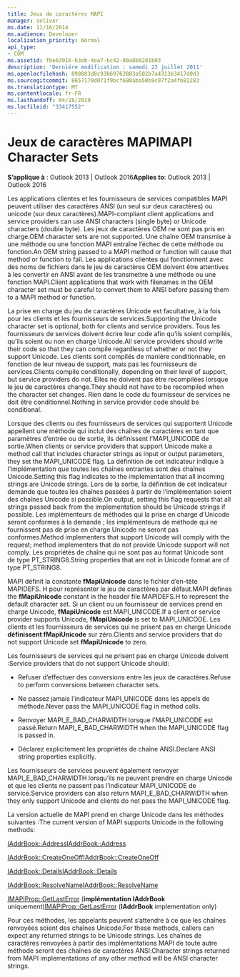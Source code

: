 ```yaml
---
title: Jeux de caractères MAPI
manager: soliver
ms.date: 11/16/2014
ms.audience: Developer
localization_priority: Normal
api_type:
- COM
ms.assetid: fbe63916-b3eb-4ea7-bc42-80a8b0281b03
description: 'Derniére modification : samedi 23 juillet 2011'
ms.openlocfilehash: 898883d8c93b69762883a502b7a4313b3417d0d3
ms.sourcegitcommit: 8657170d071f9bcf680aba50b9c07f2a4fb82283
ms.translationtype: MT
ms.contentlocale: fr-FR
ms.lasthandoff: 04/28/2019
ms.locfileid: "33417552"
---
```

# <a name="mapi-character-sets"></a><span data-ttu-id="853e5-103">Jeux de caractères MAPI</span><span class="sxs-lookup"><span data-stu-id="853e5-103">MAPI Character Sets</span></span>

  
  
<span data-ttu-id="853e5-104">**S’applique à** : Outlook 2013 | Outlook 2016</span><span class="sxs-lookup"><span data-stu-id="853e5-104">**Applies to**: Outlook 2013 | Outlook 2016</span></span> 
  
<span data-ttu-id="853e5-105">Les applications clientes et les fournisseurs de services compatibles MAPI peuvent utiliser des caractères ANSI (un seul sur deux caractères) ou unicode (sur deux caractères).</span><span class="sxs-lookup"><span data-stu-id="853e5-105">MAPI-compliant client applications and service providers can use ANSI characters (single byte) or Unicode characters (double byte).</span></span> <span data-ttu-id="853e5-106">Les jeux de caractères OEM ne sont pas pris en charge.</span><span class="sxs-lookup"><span data-stu-id="853e5-106">OEM character sets are not supported.</span></span> <span data-ttu-id="853e5-107">Une chaîne OEM transmise à une méthode ou une fonction MAPI entraîne l’échec de cette méthode ou fonction.</span><span class="sxs-lookup"><span data-stu-id="853e5-107">An OEM string passed to a MAPI method or function will cause that method or function to fail.</span></span> <span data-ttu-id="853e5-108">Les applications clientes qui fonctionnent avec des noms de fichiers dans le jeu de caractères OEM doivent être attentives à les convertir en ANSI avant de les transmettre à une méthode ou une fonction MAPI.</span><span class="sxs-lookup"><span data-stu-id="853e5-108">Client applications that work with filenames in the OEM character set must be careful to convert them to ANSI before passing them to a MAPI method or function.</span></span>
  
<span data-ttu-id="853e5-109">La prise en charge du jeu de caractères Unicode est facultative, à la fois pour les clients et les fournisseurs de services.</span><span class="sxs-lookup"><span data-stu-id="853e5-109">Supporting the Unicode character set is optional, both for clients and service providers.</span></span> <span data-ttu-id="853e5-110">Tous les fournisseurs de services doivent écrire leur code afin qu’ils soient compilés, qu’ils soient ou non en charge Unicode.</span><span class="sxs-lookup"><span data-stu-id="853e5-110">All service providers should write their code so that they can compile regardless of whether or not they support Unicode.</span></span> <span data-ttu-id="853e5-111">Les clients sont compilés de manière conditionnable, en fonction de leur niveau de support, mais pas les fournisseurs de services.</span><span class="sxs-lookup"><span data-stu-id="853e5-111">Clients compile conditionally, depending on their level of support, but service providers do not.</span></span> <span data-ttu-id="853e5-112">Elles ne doivent pas être recompilées lorsque le jeu de caractères change.</span><span class="sxs-lookup"><span data-stu-id="853e5-112">They should not have to be recompiled when the character set changes.</span></span> <span data-ttu-id="853e5-113">Rien dans le code du fournisseur de services ne doit être conditionnel.</span><span class="sxs-lookup"><span data-stu-id="853e5-113">Nothing in service provider code should be conditional.</span></span> 
  
<span data-ttu-id="853e5-114">Lorsque des clients ou des fournisseurs de services qui supportent Unicode appellent une méthode qui inclut des chaînes de caractères en tant que paramètres d’entrée ou de sortie, ils définissent l’MAPI_UNICODE de sortie.</span><span class="sxs-lookup"><span data-stu-id="853e5-114">When clients or service providers that support Unicode make a method call that includes character strings as input or output parameters, they set the MAPI_UNICODE flag.</span></span> <span data-ttu-id="853e5-115">La définition de cet indicateur indique à l’implémentation que toutes les chaînes entrantes sont des chaînes Unicode.</span><span class="sxs-lookup"><span data-stu-id="853e5-115">Setting this flag indicates to the implementation that all incoming strings are Unicode strings.</span></span> <span data-ttu-id="853e5-116">Lors de la sortie, la définition de cet indicateur demande que toutes les chaînes passées à partir de l’implémentation soient des chaînes Unicode si possible.</span><span class="sxs-lookup"><span data-stu-id="853e5-116">On output, setting this flag requests that all strings passed back from the implementation should be Unicode strings if possible.</span></span> <span data-ttu-id="853e5-117">Les implémenteurs de méthodes qui la prise en charge d’Unicode seront conformes à la demande ; les implémenteurs de méthode qui ne fournissent pas de prise en charge Unicode ne seront pas conformes.</span><span class="sxs-lookup"><span data-stu-id="853e5-117">Method implementers that support Unicode will comply with the request; method implementers that do not provide Unicode support will not comply.</span></span> <span data-ttu-id="853e5-118">Les propriétés de chaîne qui ne sont pas au format Unicode sont de type PT_STRING8.</span><span class="sxs-lookup"><span data-stu-id="853e5-118">String properties that are not in Unicode format are of type PT_STRING8.</span></span>
  
<span data-ttu-id="853e5-119">MAPI définit la constante **fMapiUnicode** dans le fichier d’en-tête MAPIDEFS. H pour représenter le jeu de caractères par défaut.</span><span class="sxs-lookup"><span data-stu-id="853e5-119">MAPI defines the **fMapiUnicode** constant in the header file MAPIDEFS.H to represent the default character set.</span></span> <span data-ttu-id="853e5-120">Si un client ou un fournisseur de services prend en charge Unicode, **fMapiUnicode** est MAPI_UNICODE.</span><span class="sxs-lookup"><span data-stu-id="853e5-120">If a client or service provider supports Unicode, **fMapiUnicode** is set to MAPI_UNICODE.</span></span> <span data-ttu-id="853e5-121">Les clients et les fournisseurs de services qui ne prisent pas en charge Unicode **définissent fMapiUnicode** sur zéro.</span><span class="sxs-lookup"><span data-stu-id="853e5-121">Clients and service providers that do not support Unicode set **fMapiUnicode** to zero.</span></span> 
  
<span data-ttu-id="853e5-122">Les fournisseurs de services qui ne prisent pas en charge Unicode doivent :</span><span class="sxs-lookup"><span data-stu-id="853e5-122">Service providers that do not support Unicode should:</span></span>
  
- <span data-ttu-id="853e5-123">Refuser d’effectuer des conversions entre les jeux de caractères.</span><span class="sxs-lookup"><span data-stu-id="853e5-123">Refuse to perform conversions between character sets.</span></span>
    
- <span data-ttu-id="853e5-124">Ne passez jamais l’indicateur MAPI_UNICODE dans les appels de méthode.</span><span class="sxs-lookup"><span data-stu-id="853e5-124">Never pass the MAPI_UNICODE flag in method calls.</span></span>
    
- <span data-ttu-id="853e5-125">Renvoyer MAPI_E_BAD_CHARWIDTH lorsque l’MAPI_UNICODE est passé.</span><span class="sxs-lookup"><span data-stu-id="853e5-125">Return MAPI_E_BAD_CHARWIDTH when the MAPI_UNICODE flag is passed in.</span></span>
    
- <span data-ttu-id="853e5-126">Déclarez explicitement les propriétés de chaîne ANSI.</span><span class="sxs-lookup"><span data-stu-id="853e5-126">Declare ANSI string properties explicitly.</span></span> 
    
<span data-ttu-id="853e5-127">Les fournisseurs de services peuvent également renvoyer MAPI_E_BAD_CHARWIDTH lorsqu’ils ne peuvent prendre en charge Unicode et que les clients ne passent pas l’indicateur MAPI_UNICODE de service.</span><span class="sxs-lookup"><span data-stu-id="853e5-127">Service providers can also return MAPI_E_BAD_CHARWIDTH when they only support Unicode and clients do not pass the MAPI_UNICODE flag.</span></span> 
  
 <span data-ttu-id="853e5-128">La version actuelle de MAPI prend en charge Unicode dans les méthodes suivantes :</span><span class="sxs-lookup"><span data-stu-id="853e5-128">The current version of MAPI supports Unicode in the following methods:</span></span> 
  
[<span data-ttu-id="853e5-129">IAddrBook::Address</span><span class="sxs-lookup"><span data-stu-id="853e5-129">IAddrBook::Address</span></span>](iaddrbook-address.md)
  
[<span data-ttu-id="853e5-130">IAddrBook::CreateOneOff</span><span class="sxs-lookup"><span data-stu-id="853e5-130">IAddrBook::CreateOneOff</span></span>](iaddrbook-createoneoff.md)
  
[<span data-ttu-id="853e5-131">IAddrBook::Details</span><span class="sxs-lookup"><span data-stu-id="853e5-131">IAddrBook::Details</span></span>](iaddrbook-details.md)
  
[<span data-ttu-id="853e5-132">IAddrBook::ResolveName</span><span class="sxs-lookup"><span data-stu-id="853e5-132">IAddrBook::ResolveName</span></span>](iaddrbook-resolvename.md)
  
<span data-ttu-id="853e5-133">[IMAPIProp::GetLastError](imapiprop-getlasterror.md) (**implémentation IAddrBook** uniquement)</span><span class="sxs-lookup"><span data-stu-id="853e5-133">[IMAPIProp::GetLastError](imapiprop-getlasterror.md) (**IAddrBook** implementation only)</span></span> 
  
<span data-ttu-id="853e5-134">Pour ces méthodes, les appelants peuvent s’attendre à ce que les chaînes renvoyées soient des chaînes Unicode.</span><span class="sxs-lookup"><span data-stu-id="853e5-134">For these methods, callers can expect any returned strings to be Unicode strings.</span></span> <span data-ttu-id="853e5-135">Les chaînes de caractères renvoyées à partir des implémentations MAPI de toute autre méthode seront des chaînes de caractères ANSI.</span><span class="sxs-lookup"><span data-stu-id="853e5-135">Character strings returned from MAPI implementations of any other method will be ANSI character strings.</span></span>
  

